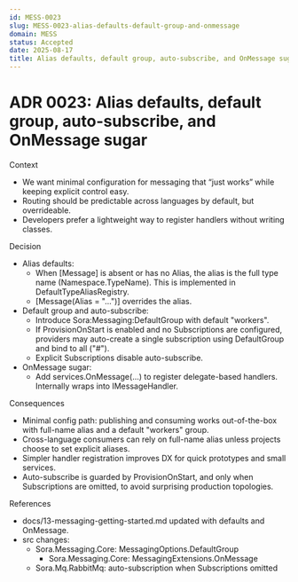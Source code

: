 ```yaml
---
id: MESS-0023
slug: MESS-0023-alias-defaults-default-group-and-onmessage
domain: MESS
status: Accepted
date: 2025-08-17
title: Alias defaults, default group, auto-subscribe, and OnMessage sugar
---
```

 
# ADR 0023: Alias defaults, default group, auto-subscribe, and OnMessage sugar
 

Context
- We want minimal configuration for messaging that “just works” while keeping explicit control easy.
- Routing should be predictable across languages by default, but overrideable.
- Developers prefer a lightweight way to register handlers without writing classes.

Decision
- Alias defaults:
  - When [Message] is absent or has no Alias, the alias is the full type name (Namespace.TypeName). This is implemented in DefaultTypeAliasRegistry.
  - [Message(Alias = "...")] overrides the alias.
- Default group and auto-subscribe:
  - Introduce Sora:Messaging:DefaultGroup with default "workers".
  - If ProvisionOnStart is enabled and no Subscriptions are configured, providers may auto-create a single subscription using DefaultGroup and bind to all ("#").
  - Explicit Subscriptions disable auto-subscribe.
- OnMessage sugar:
  - Add services.OnMessage<T>(...) to register delegate-based handlers. Internally wraps into IMessageHandler<T>.

Consequences
- Minimal config path: publishing and consuming works out-of-the-box with full-name alias and a default "workers" group.
- Cross-language consumers can rely on full-name alias unless projects choose to set explicit aliases.
- Simpler handler registration improves DX for quick prototypes and small services.
- Auto-subscribe is guarded by ProvisionOnStart, and only when Subscriptions are omitted, to avoid surprising production topologies.

References
- docs/13-messaging-getting-started.md updated with defaults and OnMessage.
- src changes:
  - Sora.Messaging.Core: MessagingOptions.DefaultGroup
    - Sora.Messaging.Core: MessagingExtensions.OnMessage
  - Sora.Mq.RabbitMq: auto-subscription when Subscriptions omitted
